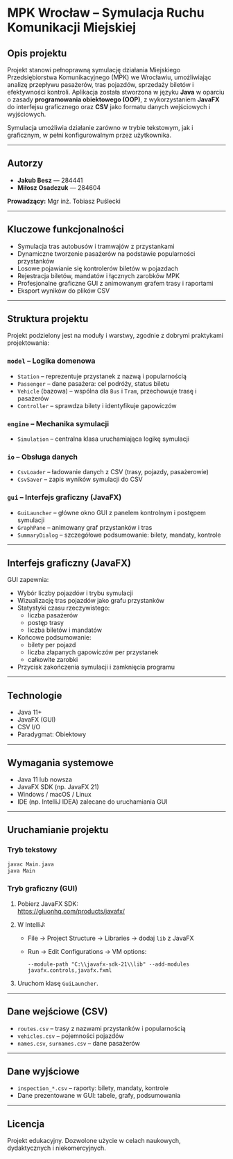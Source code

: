 # MPK Wrocław – Symulacja Ruchu Komunikacji Miejskiej

## Opis projektu

Projekt stanowi pełnoprawną symulację działania Miejskiego Przedsiębiorstwa Komunikacyjnego (MPK) we Wrocławiu, umożliwiając analizę przepływu pasażerów, tras pojazdów, sprzedaży biletów i efektywności kontroli. Aplikacja została stworzona w języku **Java** w oparciu o zasady **programowania obiektowego (OOP)**, z wykorzystaniem **JavaFX** do interfejsu graficznego oraz **CSV** jako formatu danych wejściowych i wyjściowych.

Symulacja umożliwia działanie zarówno w trybie tekstowym, jak i graficznym, w pełni konfigurowalnym przez użytkownika.

---

## Autorzy

- **Jakub Besz** — 284441
- **Miłosz Osadczuk** — 284604

**Prowadzący:** Mgr inż. Tobiasz Puślecki

---

## Kluczowe funkcjonalności

- Symulacja tras autobusów i tramwajów z przystankami
- Dynamiczne tworzenie pasażerów na podstawie popularności przystanków
- Losowe pojawianie się kontrolerów biletów w pojazdach
- Rejestracja biletów, mandatów i łącznych zarobków MPK
- Profesjonalne graficzne GUI z animowanym grafem trasy i raportami
- Eksport wyników do plików CSV

---

## Struktura projektu

Projekt podzielony jest na moduły i warstwy, zgodnie z dobrymi praktykami projektowania:

### `model` – Logika domenowa
- `Station` – reprezentuje przystanek z nazwą i popularnością
- `Passenger` – dane pasażera: cel podróży, status biletu
- `Vehicle` (bazowa) – wspólna dla `Bus` i `Tram`, przechowuje trasę i pasażerów
- `Controller` – sprawdza bilety i identyfikuje gapowiczów

### `engine` – Mechanika symulacji
- `Simulation` – centralna klasa uruchamiająca logikę symulacji

### `io` – Obsługa danych
- `CsvLoader` – ładowanie danych z CSV (trasy, pojazdy, pasażerowie)
- `CsvSaver` – zapis wyników symulacji do CSV

### `gui` – Interfejs graficzny (JavaFX)
- `GuiLauncher` – główne okno GUI z panelem kontrolnym i postępem symulacji
- `GraphPane` – animowany graf przystanków i tras
- `SummaryDialog` – szczegółowe podsumowanie: bilety, mandaty, kontrole

---

## Interfejs graficzny (JavaFX)

GUI zapewnia:
- Wybór liczby pojazdów i trybu symulacji
- Wizualizację tras pojazdów jako grafu przystanków
- Statystyki czasu rzeczywistego:
   - liczba pasażerów
   - postęp trasy
   - liczba biletów i mandatów
- Końcowe podsumowanie:
   - bilety per pojazd
   - liczba złapanych gapowiczów per przystanek
   - całkowite zarobki
- Przycisk zakończenia symulacji i zamknięcia programu

---

## Technologie

- Java 11+
- JavaFX (GUI)
- CSV I/O
- Paradygmat: Obiektowy

---

## Wymagania systemowe

- Java 11 lub nowsza
- JavaFX SDK (np. JavaFX 21)
- Windows / macOS / Linux
- IDE (np. IntelliJ IDEA) zalecane do uruchamiania GUI

---

## Uruchamianie projektu

### Tryb tekstowy

```bash
javac Main.java
java Main
```

### Tryb graficzny (GUI)

1. Pobierz JavaFX SDK:  
   https://gluonhq.com/products/javafx/

2. W IntelliJ:
   - File → Project Structure → Libraries → dodaj `lib` z JavaFX
   - Run → Edit Configurations → VM options:

     ```
     --module-path "C:\\javafx-sdk-21\\lib" --add-modules javafx.controls,javafx.fxml
     ```

3. Uruchom klasę `GuiLauncher`.

---

## Dane wejściowe (CSV)

- `routes.csv` – trasy z nazwami przystanków i popularnością
- `vehicles.csv` – pojemności pojazdów
- `names.csv`, `surnames.csv` – dane pasażerów

---

## Dane wyjściowe

- `inspection_*.csv` – raporty: bilety, mandaty, kontrole
- Dane prezentowane w GUI: tabele, grafy, podsumowania

---

## Licencja

Projekt edukacyjny. Dozwolone użycie w celach naukowych, dydaktycznych i niekomercyjnych.

